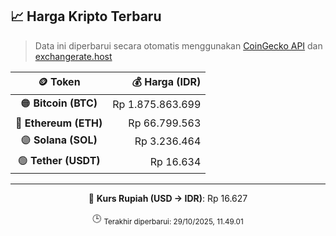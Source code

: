

<!-- HARGA_KRIPTO -->
## 📈 Harga Kripto Terbaru

> Data ini diperbarui secara otomatis menggunakan [CoinGecko API](https://www.coingecko.com/) dan [exchangerate.host](https://exchangerate.host/)

<div align="center">

| 🪙 Token | 💰 Harga (IDR) |
|:------:|---------------:|
| 🟠 **Bitcoin (BTC)**   | Rp 1.875.863.699 |
| 🔵 **Ethereum (ETH)**  | Rp 66.799.563 |
| 🟣 **Solana (SOL)**    | Rp 3.236.464 |
| 🟢 **Tether (USDT)**   | Rp 16.634 |

---

💱 **Kurs Rupiah (USD → IDR)**: Rp 16.627

🕒 <sub>Terakhir diperbarui: 29/10/2025, 11.49.01</sub>

</div>
<!-- /HARGA_KRIPTO -->